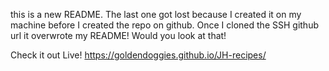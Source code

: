 this is a new README. The last one got lost because I created it on my machine before I created the repo on github. Once I cloned the SSH github url it overwrote my README! Would you look at that!

Check it out Live!
https://goldendoggies.github.io/JH-recipes/
